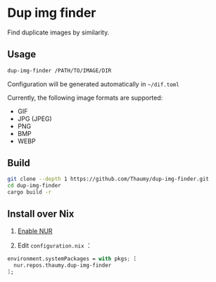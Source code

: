 # Dup img finder

Find duplicate images by similarity.

## Usage

```bash
dup-img-finder /PATH/TO/IMAGE/DIR
```

Configuration will be generated automatically in `~/dif.toml`

Currently, the following image formats are supported:

* GIF
* JPG (JPEG)
* PNG
* BMP
* WEBP

## Build

```bash
git clone --depth 1 https://github.com/Thaumy/dup-img-finder.git
cd dup-img-finder
cargo build -r
```

## Install over Nix

1. [Enable NUR](https://github.com/nix-community/NUR#installation)

2. Edit `configuration.nix` ：

```nix
environment.systemPackages = with pkgs; [
  nur.repos.thaumy.dup-img-finder
];
```

